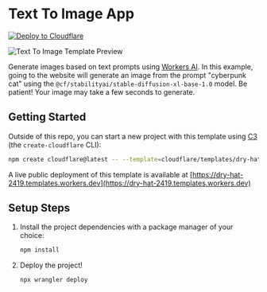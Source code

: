 # Text To Image App

[![Deploy to Cloudflare](https://deploy.workers.cloudflare.com/button)](https://deploy.workers.cloudflare.com/?url=https://github.com/cloudflare/templates/tree/main/dry-hat-2419)

![Text To Image Template Preview](https://imagedelivery.net/wSMYJvS3Xw-n339CbDyDIA/dddfe97e-e689-450b-d5a9-d49801da6a00/public)

<!-- dash-content-start -->

Generate images based on text prompts using [Workers AI](https://developers.cloudflare.com/workers-ai/). In this example, going to the website will generate an image from the prompt "cyberpunk cat" using the `@cf/stabilityai/stable-diffusion-xl-base-1.0` model. Be patient! Your image may take a few seconds to generate.

<!-- dash-content-end -->

## Getting Started

Outside of this repo, you can start a new project with this template using [C3](https://developers.cloudflare.com/pages/get-started/c3/) (the `create-cloudflare` CLI):

```bash
npm create cloudflare@latest -- --template=cloudflare/templates/dry-hat-2419
```

A live public deployment of this template is available at [https://dry-hat-2419.templates.workers.dev](https://dry-hat-2419.templates.workers.dev)

## Setup Steps

1. Install the project dependencies with a package manager of your choice:
   ```bash
   npm install
   ```
2. Deploy the project!
   ```bash
   npx wrangler deploy
   ```
